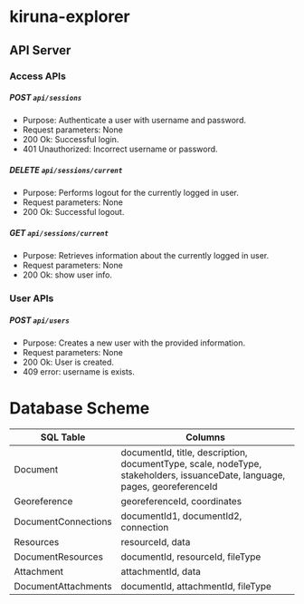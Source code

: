 # kiruna-explorer

## API Server
### Access APIs

##### POST `api/sessions`
* Purpose: Authenticate a user with username and password.
* Request parameters: None
* 200 Ok: Successful login.
* 401 Unauthorized: Incorrect username or password.

##### DELETE `api/sessions/current`
* Purpose: Performs logout for the currently logged in user.
* Request parameters: None
* 200 Ok: Successful logout.

##### GET `api/sessions/current`
* Purpose: Retrieves information about the currently logged in user.
* Request parameters: None
* 200 Ok: show user info.

### User APIs

##### POST `api/users`
* Purpose: Creates a new user with the provided information.
* Request parameters: None
* 200 Ok: User is created.
* 409 error: username is exists.

# Database Scheme

| SQL Table | Columns |
| --- | --- |
| Document | documentId, title, description, documentType, scale, nodeType, stakeholders, issuanceDate, language, pages, georeferenceId|
| Georeference| georeferenceId, coordinates |
| DocumentConnections  | documentId1, documentId2, connection|
| Resources | resourceId, data|
| DocumentResources | documentId, resourceId, fileType |
| Attachment | attachmentId, data|
| DocumentAttachments | documentId, attachmentId, fileType|
